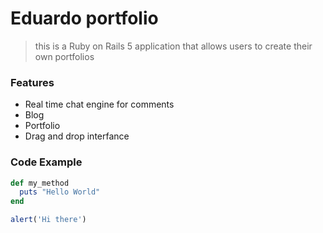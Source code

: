 # Eduardo portfolio

> this is a Ruby on Rails 5 application that allows users to create their own portfolios

### Features

- Real time chat engine for comments
- Blog
- Portfolio
- Drag and drop interfance

### Code Example

```ruby
def my_method
  puts "Hello World"
end
```

```javascript
alert('Hi there')
```